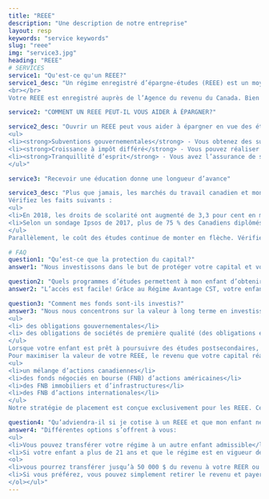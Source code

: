 ```yaml
---
title: "REEE"
description: "Une description de notre entreprise"
layout: resp
keywords: "service keywords"
slug: "reee"
img: "service3.jpg"
heading: "REEE"
# SERVICES
service1: "Qu'est-ce qu'un REEE?"
service1_desc: "Un régime enregistré d’épargne-études (REEE) est un moyen d’épargne qui permet à des souscripteurs comme des parents, des grands-parents, des amis et d’autres membres de la famille d’épargner pour les études postsecondaires d’un enfant ou d’autres bénéficiaires. Parallèlement, le marché du travail d’aujourd’hui exige une formation supérieure et des compétences spécialisées. Un REEE est un moyen judicieux d’épargner de façon proactive en vue des études de votre enfant de façon à ce que, lorsqu’il sera prêt à les entreprendre, vous soyez en mesure de l’aider à les financer.
<br></br>
Votre REEE est enregistré auprès de l’Agence du revenu du Canada. Bien que vos cotisations ne soient pas déductibles du revenu imposable, elles continuent de s’accumuler libre d’impôt jusqu’à ce que votre enfant ou d’autres bénéficiaires aient besoin des fonds. Les REEE offrent une caractéristique additionnelle qui les distingue d’autres comptes enregistrés et d’autres portefeuilles sous la forme de subventions gouvernementales."

service2: "COMMENT UN REEE PEUT-IL VOUS AIDER À ÉPARGNER?"

service2_desc: "Ouvrir un REEE peut vous aider à épargner en vue des études de votre enfant, mais ce n’est pas tout. Voici quelques autres avantages que vous obtenez en ouvrant un REEE :
<ul>
<li><strong>Subventions gouvernementales</strong> - Vous obtenez des subventions gouvernementales comme la Subvention canadienne pour l’épargne-études (SCEE) et des subventions provinciales (selon l’endroit où vous vivez) qui ne sont pas disponibles dans un régime enregistré d’épargne-retraite (REEE) ou dans un compte d’épargne libre d’impôt (CELI).</li>
<li><strong>Croissance à impôt différé</strong> - Vous pouvez réaliser un revenu à impôt différé. Ce revenu sera éventuellement imposable aux mains de votre enfant qui, du fait qu’il sera étudiant, ne paiera que peu ou pas d’impôt.</li>
<li><strong>Tranquillité d’esprit</strong> - Vous avez l’assurance de savoir que, lorsque votre enfant sera prêt à entreprendre ses études postsecondaires, vous serez en mesure de l’aider à les financer.</li>
</ul>"

service3: "Recevoir une éducation donne une longueur d’avance"

service3_desc: "Plus que jamais, les marchés du travail canadien et mondial exigent des baccalauréats et des compétences spécialisées d’un niveau postsecondaire.<br></br>
Vérifiez les faits suivants :
<ul>
<li>En 2018, les droits de scolarité ont augmenté de 3,3 pour cent en moyenne dans tout le Canada pour totaliser 6 838 $ par an. Cette hausse a été plus rapide que l’inflation qui s’est chiffrée à 2,24 pour cent — et certaines provinces ont constaté des augmentations encore plus brusques.</li>
<li>Selon un sondage Ipsos de 2017, plus de 75 % des Canadiens diplômés de moins de 40 ans disent regretter d’avoir contracté une dette étudiante. Les données de Statistique Canada indiquent que le diplômé universitaire moyen accumule des dettes de 26 000 $ d’ici la fin de ses études.</li>
</ul>
Parallèlement, le coût des études continue de monter en flèche. Vérifiez quel sera le coût futur d’envoyer vos enfants au collège ou à l’université lorsque le moment sera venu pour eux d’entreprendre leurs études."

# FAQ
question1: "Qu’est-ce que la protection du capital?"
answer1: "Nous investissons dans le but de protéger votre capital et vous le rembourserons une fois que votre enfant sera prêt à entreprendre des études postsecondaires. Pour ce faire, nous investissons votre capital dans des titres comme des obligations gouvernementales et des obligations de sociétés de qualité, qui comportent moins de risques. La protection de votre capital est l’un de nos objectifs de placement et nous sommes fiers de dire que, tout au long de son histoire, la Fondation CST a tenu sa promesse d’accomplir cela."

question2: "Quels programmes d’études permettent à mon enfant d’obtenir des fonds des régimes collectifs de CST?"
answer2: "L’accès est facile! Grâce au Régime Avantage CST, votre enfant peut recevoir des paiements d’aide aux études (PAE) en quatre versements (à raison de un PAE par année). Pour recevoir un PAE, votre enfant doit être inscrit à un programme d’études admissible cette année-là. Les programmes d’études à plein temps et à temps partiel ouvrent droit aux PAE et vous êtes aussi admissible au remboursement des frais de souscription si vous répondez aux conditions de votre régime. Nous reconnaissons également l’apprentissage à distance et les cours par correspondance. Tout programme d’une durée d’au moins trois semaines reconnu par la Loi de l’impôt sur le revenu du Canada est admissible. Si votre enfant étudie à l’extérieur du Canada, tout programme universitaire à plein temps de trois semaines ou plus est admissible; tout autre programme postsecondaire à l’étranger doit être d’une durée de 13 semaines ou plus. Si l’établissement postsecondaire est admissible, il est également admissible en vertu de notre régime aux PAE. Cliquez ici pour consulter une liste des établissements admissibles. Votre enfant a également jusqu’à la 36e année de régime pour toucher tous ses PAE."

question3: "Comment mes fonds sont-ils investis?"
answer3: "Nous nous concentrons sur la valeur à long terme en investissant de façon à protéger votre capital tout en vous fournissant des rendements positifs sur le long terme. Pour protéger votre capital dans votre REEE, nous investissons vos cotisations dans des titres sûrs comme :
<ul>
<li> des obligations gouvernementales</li>
<li> des obligations de sociétés de première qualité (des obligations évaluées comme étant de haute qualité par les agences de notation indiquant un fort potentiel pour rembourser les emprunts).</li>
</ul>
Lorsque votre enfant est prêt à poursuivre des études postsecondaires, vous pouvez retirer votre capital. 
Pour maximiser la valeur de votre REEE, le revenu que votre capital réalise sur la durée du régime est investi dans des titres à revenu élevé comme :
<ul>
<li>un mélange d’actions canadiennes</li>
<li>des fonds négociés en bourse (FNB) d’actions américaines</li>
<li>des FNB immobiliers et d’infrastructures</li>
<li>des FNB d’actions internationales</li>
</ul>
Notre stratégie de placement est conçue exclusivement pour les REEE. Cela signifie que nous investissons sur un horizon temporel de placement à long terme pour faire fructifier l’actif du régime de sorte que lorsque votre enfant aura 18 ans, les fonds seront disponibles pour ses études postsecondaires."

question4: "Qu’adviendra-il si je cotise à un REEE et que mon enfant ne poursuit pas d’études postsecondaires?"
answer4: "Différentes options s’offrent à vous:
<ul>
<li>Vous pouvez transférer votre régime à un autre enfant admissible</li>
<li>Si votre enfant a plus de 21 ans et que le régime est en vigueur depuis plus de dix ans :</li>
<ol>
<li>vous pourrez transférer jusqu’à 50 000 $ du revenu à votre REER ou à votre REER de conjoint, sans imposition, dans la mesure où vous disposerez de droits de cotisation suffisants. Les subventions gouvernementales reçues devront être remboursées au gouvernement.</li>
<li>Si vous préférez, vous pouvez simplement retirer le revenu et payer l’impôt exigé sur le revenu à votre taux d’imposition marginal, plus 20 %. N’oubliez pas, votre capital vous sera toujours remboursé libre d’impôt. Les subventions gouvernementales reçues devront être remboursées au gouvernement.</li>
</ol></ul>"
---
```

